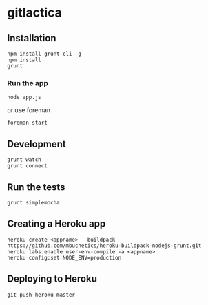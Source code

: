 # gitlactica

## Installation
    npm install grunt-cli -g
    npm install
    grunt

### Run the app
    node app.js

or use foreman

    foreman start

## Development
    grunt watch
    grunt connect

## Run the tests
    grunt simplemocha

## Creating a Heroku app
    heroku create <appname> --buildpack https://github.com/mbuchetics/heroku-buildpack-nodejs-grunt.git
    heroku labs:enable user-env-compile -a <appname>
    heroku config:set NODE_ENV=production

## Deploying to Heroku
    git push heroku master
